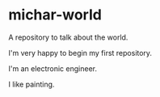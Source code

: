 # michar-world
A repository to talk about the world.


I'm very happy to begin my first repository.


I'm an electronic engineer.

I like painting.
